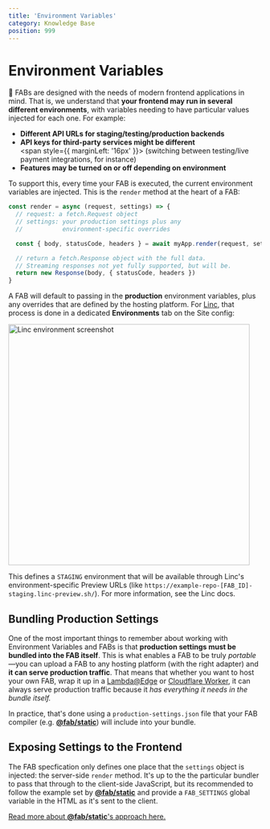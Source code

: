 ```yaml
---
title: 'Environment Variables'
category: Knowledge Base
position: 999
---
```


# Environment Variables

💎 FABs are designed with the needs of modern frontend applications in mind. That is, we understand that **your frontend may run in several different environments**, with variables needing to have particular values injected for each one. For example:

- **Different API URLs for staging/testing/production backends**
- **API keys for third-party services might be different<br/>**
  <span style={{ marginLeft: '16px' }}>
    (switching between testing/live payment integrations, for instance)
  </span>
- **Features may be turned on or off depending on environment**

To support this, every time your FAB is executed, the current environment variables are injected. This is the `render` method at the heart of a FAB:

```jsx
const render = async (request, settings) => {
  // request: a fetch.Request object
  // settings: your production settings plus any
  //           environment-specific overrides

  const { body, statusCode, headers } = await myApp.render(request, settings)

  // return a fetch.Response object with the full data.
  // Streaming responses not yet fully supported, but will be.
  return new Response(body, { statusCode, headers })
}
```

A FAB will default to passing in the **production** environment variables, plus any overrides that are defined by the hosting platform. For [Linc](https://linc.sh), that process is done in a dedicated **Environments** tab on the Site config:

<a href="https://user-images.githubusercontent.com/23264/53847006-35035080-4003-11e9-80d3-b3b3706c6907.png" target="_blank">
<img width="480" align="center" style={{margin: '32px auto', display: 'block', boxShadow: '0 8px 16px rgba(0,0,0,0.25)', borderRadius: '4px'}} alt="Linc environment screenshot" src="https://user-images.githubusercontent.com/23264/53847006-35035080-4003-11e9-80d3-b3b3706c6907.png"/>
</a>

This defines a `STAGING` environment that will be available through Linc's environment-specific Preview URLs (like `https://example-repo-[FAB_ID]-staging.linc-preview.sh/`). For more information, see the Linc docs.

## Bundling Production Settings

One of the most important things to remember about working with Environment Variables and FABs is that **production settings must be bundled into the FAB itself**. This is what enables a FAB to be truly _portable_—you can upload a FAB to any hosting platform (with the right adapter) and **it can serve production traffic**. That means that whether you want to host your own FAB, wrap it up in a [Lambda@Edge](https://github.com/fab-spec/lambda-edge-packager) or [Cloudflare Worker](https://github.com/fab-spec/cloudflare-workers-packager), it can always serve production traffic because it _has everything it needs in the bundle itself._

In practice, that's done using a `production-settings.json` file that your FAB compiler (e.g. [**@fab/static**](/packages/fab-static#environment-variables)) will include into your bundle.

## Exposing Settings to the Frontend

The FAB specfication only defines one place that the `settings` object is injected: the server-side `render` method. It's up to the the particular bundler to pass that through to the client-side JavaScript, but its recommended to follow the example set by [**@fab/static**](/packages/fab-static#environment-variables) and provide a `FAB_SETTINGS` global variable in the HTML as it's sent to the client.

[Read more about **@fab/static**'s approach here.](/packages/fab-static#accessing-environment-variables-at-runtime)
